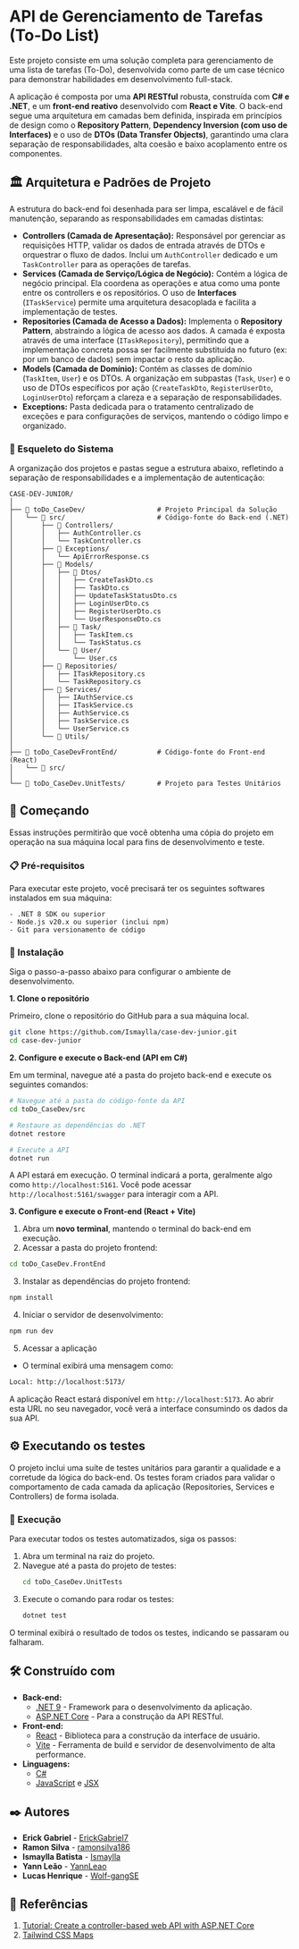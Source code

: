 # API de Gerenciamento de Tarefas (To-Do List)

Este projeto consiste em uma solução completa para gerenciamento de uma lista de tarefas (To-Do), desenvolvida como parte de um case técnico para demonstrar habilidades em desenvolvimento full-stack.

A aplicação é composta por uma **API RESTful** robusta, construída com **C# e .NET**, e um **front-end reativo** desenvolvido com **React e Vite**. O back-end segue uma arquitetura em camadas bem definida, inspirada em princípios de design como o **Repository Pattern**, **Dependency Inversion (com uso de Interfaces)** e o uso de **DTOs (Data Transfer Objects)**, garantindo uma clara separação de responsabilidades, alta coesão e baixo acoplamento entre os componentes.

## 🏛️ Arquitetura e Padrões de Projeto

A estrutura do back-end foi desenhada para ser limpa, escalável e de fácil manutenção, separando as responsabilidades em camadas distintas:

* **Controllers (Camada de Apresentação):** Responsável por gerenciar as requisições HTTP, validar os dados de entrada através de DTOs e orquestrar o fluxo de dados. Inclui um `AuthController` dedicado e um `TaskController` para as operações de tarefas.
* **Services (Camada de Serviço/Lógica de Negócio):** Contém a lógica de negócio principal. Ela coordena as operações e atua como uma ponte entre os controllers e os repositórios. O uso de **Interfaces** (`ITaskService`) permite uma arquitetura desacoplada e facilita a implementação de testes.
* **Repositories (Camada de Acesso a Dados):** Implementa o **Repository Pattern**, abstraindo a lógica de acesso aos dados. A camada é exposta através de uma interface (`ITaskRepository`), permitindo que a implementação concreta possa ser facilmente substituída no futuro (ex: por um banco de dados) sem impactar o resto da aplicação.
* **Models (Camada de Domínio):** Contém as classes de domínio (`TaskItem`, `User`) e os DTOs. A organização em subpastas (`Task`, `User`) e o uso de DTOs específicos por ação (`CreateTaskDto`, `RegisterUserDto`, `LoginUserDto`) reforçam a clareza e a separação de responsabilidades.
* **Exceptions:** Pasta dedicada para o tratamento centralizado de exceções e para configurações de serviços, mantendo o código limpo e organizado.


### 🌳 Esqueleto do Sistema

A organização dos projetos e pastas segue a estrutura abaixo, refletindo a separação de responsabilidades e a implementação de autenticação:

```
CASE-DEV-JUNIOR/
│
├── 📁 toDo_CaseDev/                  # Projeto Principal da Solução
│   └── 📁 src/                       # Código-fonte do Back-end (.NET)
│       ├── 📁 Controllers/
│       │   ├── AuthController.cs
│       │   └── TaskController.cs
│       ├── 📁 Exceptions/
│       │   └── ApiErrorResponse.cs
│       ├── 📁 Models/
│       │   ├── 📁 Dtos/
│       │   │   ├── CreateTaskDto.cs
│       │   │   ├── TaskDto.cs
│       │   │   ├── UpdateTaskStatusDto.cs
│       │   │   ├── LoginUserDto.cs
│       │   │   ├── RegisterUserDto.cs
│       │   │   └── UserResponseDto.cs
│       │   ├── 📁 Task/
│       │   │   ├── TaskItem.cs
│       │   │   └── TaskStatus.cs
│       │   └── 📁 User/
│       │       └── User.cs
│       ├── 📁 Repositories/
│       │   ├── ITaskRepository.cs
│       │   └── TaskRepository.cs
│       ├── 📁 Services/
│       │   ├── IAuthService.cs
│       │   ├── ITaskService.cs
│       │   ├── AuthService.cs
│       │   ├── TaskService.cs
│       │   └── UserService.cs
│       └── 📁 Utils/
│
├── 📁 toDo_CaseDevFrontEnd/          # Código-fonte do Front-end (React)
│   └── 📁 src/
│
└── 📁 toDo_CaseDev.UnitTests/        # Projeto para Testes Unitários
```

## 🚀 Começando

Essas instruções permitirão que você obtenha uma cópia do projeto em operação na sua máquina local para fins de desenvolvimento e teste.

### 📋 Pré-requisitos

Para executar este projeto, você precisará ter os seguintes softwares instalados em sua máquina:

```
- .NET 8 SDK ou superior
- Node.js v20.x ou superior (inclui npm)
- Git para versionamento de código
```

### 🔧 Instalação

Siga o passo-a-passo abaixo para configurar o ambiente de desenvolvimento.

**1. Clone o repositório**

Primeiro, clone o repositório do GitHub para a sua máquina local.

```bash
git clone https://github.com/Ismaylla/case-dev-junior.git
cd case-dev-junior
```

**2. Configure e execute o Back-end (API em C#)**

Em um terminal, navegue até a pasta do projeto back-end e execute os seguintes comandos:

```bash
# Navegue até a pasta do código-fonte da API
cd toDo_CaseDev/src

# Restaure as dependências do .NET
dotnet restore

# Execute a API
dotnet run
```
A API estará em execução. O terminal indicará a porta, geralmente algo como `http://localhost:5161`. Você pode acessar `http://localhost:5161/swagger` para interagir com a API.

**3. Configure e execute o Front-end (React + Vite)**

1. Abra um **novo terminal**, mantendo o terminal do back-end em execução.
2. Acessar a pasta do projeto frontend:
```bash
cd toDo_CaseDev.FrontEnd
```

3. Instalar as dependências do projeto frontend:

```bash
npm install
```
4. Iniciar o servidor de desenvolvimento:

```bash
npm run dev
```
5. Acessar a aplicação

- O terminal exibirá uma mensagem como:

```bash
Local: http://localhost:5173/
```
A aplicação React estará disponível em `http://localhost:5173`. Ao abrir esta URL no seu navegador, você verá a interface consumindo os dados da sua API.

## ⚙️ Executando os testes

O projeto inclui uma suíte de testes unitários para garantir a qualidade e a corretude da lógica do back-end. Os testes foram criados para validar o comportamento de cada camada da aplicação (Repositories, Services e Controllers) de forma isolada.

### 🔧 Execução

Para executar todos os testes automatizados, siga os passos:

1.  Abra um terminal na raiz do projeto.
2.  Navegue até a pasta do projeto de testes:
    ```bash
    cd toDo_CaseDev.UnitTests
    ```
3.  Execute o comando para rodar os testes:
    ```bash
    dotnet test
    ```

O terminal exibirá o resultado de todos os testes, indicando se passaram ou falharam.

## 🛠️ Construído com

* **Back-end:**
    * [.NET 9](https://dotnet.microsoft.com/pt-br/download/dotnet/9.0) - Framework para o desenvolvimento da aplicação.
    * [ASP.NET Core](https://dotnet.microsoft.com/pt-br/apps/aspnet) - Para a construção da API RESTful.
* **Front-end:**
    * [React](https://react.dev/) - Biblioteca para a construção da interface de usuário.
    * [Vite](https://vitejs.dev/) - Ferramenta de build e servidor de desenvolvimento de alta performance.
* **Linguagens:**
    * [C#](https://learn.microsoft.com/pt-br/dotnet/csharp/)
    * [JavaScript](https://developer.mozilla.org/pt-BR/docs/Web/JavaScript) e [JSX](https://react.dev/learn/writing-markup-with-jsx)

## ✒️ Autores

* **Erick Gabriel** - [ErickGabriel7](https://github.com/ErickGabriel7)
* **Ramon Silva** - [ramonsilva186](https://github.com/ramonsilva186)
* **Ismaylla Batista** - [Ismaylla](https://github.com/Ismaylla)
* **Yann Leão** - [YannLeao](https://github.com/YannLeao)
* **Lucas Henrique** - [Wolf-gangSE](https://github.com/Wolf-gangSE)

## 📄 Referências

1. [Tutorial: Create a controller-based web API with ASP.NET Core](https://learn.microsoft.com/en-us/aspnet/core/tutorials/first-web-api?view=aspnetcore-9.0&utm_source=chatgpt.com&tabs=visual-studio-code)
2. [Tailwind CSS Maps](https://preline.co/docs/maps.html)
